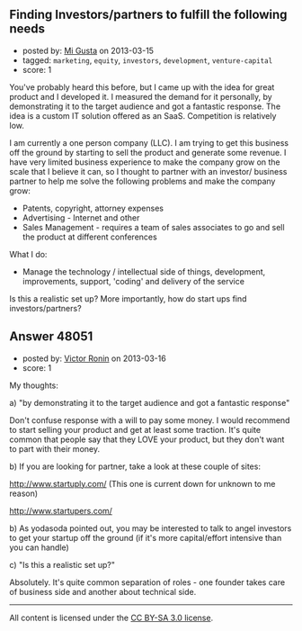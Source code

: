 ## Finding Investors/partners to fulfill the following needs

- posted by: [Mi Gusta](https://stackexchange.com/users/-1/25493-mi-gusta) on 2013-03-15
- tagged: `marketing`, `equity`, `investors`, `development`, `venture-capital`
- score: 1

You've probably heard this before, but I came up with the idea for great product and I developed it. I measured the demand for it personally, by demonstrating it to the target audience and got a fantastic response. The idea is a custom IT solution offered as an SaaS. Competition is relatively low.

I am currently a one person company (LLC). I am trying to get this business off the ground by starting to sell the product and generate some revenue. I have very limited business experience to make the company grow on the scale that I believe it can, so I thought to partner with an investor/ business partner to help me solve the following problems and make the company grow:

- Patents, copyright, attorney expenses
- Advertising - Internet and other
- Sales Management - requires a team of sales associates to go and sell the product at different conferences


What I do:

- Manage the technology / intellectual side of things, development, improvements, support, 'coding' and delivery of the service



Is this a realistic set up? More importantly, how do start ups find investors/partners?




## Answer 48051

- posted by: [Victor Ronin](https://stackexchange.com/users/-1/21366-victor-ronin) on 2013-03-16
- score: 1

My thoughts:

a) "by demonstrating it to the target audience and got a fantastic response"

Don't confuse response with a will to pay some money.
I would recommend to start selling your product and get at least some traction.
It's quite common that people say that they LOVE your product, but they don't want to part with their money.

b) If you are looking for partner, take a look at these couple of sites:

http://www.startuply.com/ (This one is current down for unknown to me reason)

http://www.startupers.com/

b) As yodasoda pointed out, you may be interested to talk to angel investors to get your startup off the ground (if it's more capital/effort intensive than you can handle)

c) "Is this a realistic set up?"

Absolutely. It's quite common separation of roles - one founder takes care of business side and another about technical side.






---

All content is licensed under the [CC BY-SA 3.0 license](https://creativecommons.org/licenses/by-sa/3.0/).
